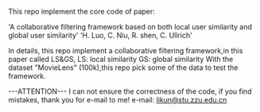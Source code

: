 This repo implement the core code of paper:

'A collaborative filtering framework based on both local user similarity and global user similarity'
'H. Luo, C. Niu, R. shen, C. Ullrich'

In details, this repo implement a collaborative filtering framework,in this paper called LS&GS,
LS: local similarity
GS: global similarity
With the dataset "MovieLens" (100k),this repo pick some of the data to test the framework.

---ATTENTION---
I can not ensure the correctness of the code, if you find mistakes, thank you for e-mail to me!
e-mail: likun@stu.zzu.edu.cn
